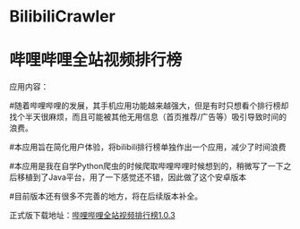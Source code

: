 # BilibiliCrawler
<h1>哔哩哔哩全站视频排行榜</h1>
应用内容：

#随着哔哩哔哩的发展，其手机应用功能越来越强大，但是有时只想看个排行榜却找个半天很麻烦，而且可能被其他无用信息（首页推荐/广告等）吸引导致时间的浪费。



#本应用旨在简化用户体验，将bilibili排行榜单独作出一个应用，减少了时间浪费



#本应用是我在自学Python爬虫的时候爬取哔哩哔哩时候想到的，稍微写了一下之后移植到了Java平台，用了一下感觉还不错，因此做了这个安卓版本



#目前版本还有很多不完善的地方，将在后续版本补全。


正式版下载地址：<a href="https://github.com/UtopiaXC/BilibiliCrawler/blob/master/app/release/app-release.apk?raw=true">哔哩哔哩全站视频排行榜1.0.3</a>
